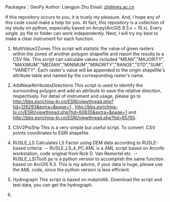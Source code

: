Packages：GeoPy
Author: Liangjun Zhu
Email: zlj@lreis.ac.cn

If this repository occurs to you, it is truely my pleasure. And, I hope any of this code could make a help for you.
At fact, this repository is a collection of my study on python, especially based on Arcpy(ArcGIS 9.3.x ~ 10.x). Every single .py file or folder can work independently. 
Next, I will try my best to make a clear instrument for each function.

1. MultiValue2Zones
   This script will statistic the value of given rasters within the
zones of another polygon shapefile and report the results to a
CSV file.
This script can calculate values included "MEAN","MAJORITY",
"MAXIMUM","MEDIAN","MINIMUM","MINORITY","RANGE","STD","SUM",
"VARIETY". Each raster's value will be appended to the origin
shapefile's attribute table and named by the corresponding
raster's name.

2. AddNearAtrributesDirections
   This script is used to identify the surrounding polygon and add an attribute to save the relative direction, respectively.
   For detail of instrument and usage, please go to http://bbs.esrichina-bj.cn/ESRI/viewthread.php?tid=126293&extra=&page=1 , 
   http://bbs.esrichina-bj.cn/ESRI/viewthread.php?tid=60835&extra=&page=1  and http://bbs.esrichina-bj.cn/ESRI/viewthread.php?tid=85765.
   
3. CSV2PtsShp
   This is a very simple but useful script. To convert .CSV points coordinates to ESRI shapefile.
4. RUSLE_LS
   Calculates LS Factor using DEM data according to RUSLE-based criteria.
   -- RUSLE_LS_4_PC.AML is a AML script based on Arcinfo workstation, code original from Rick D. Van Remortel etc.
   -- RUSLE_LS(Tool).py is a python version to accomplish the same function based on ArcGIS 9.3.
   This is my advice, if your data is huge, please use the AML code, since the python version is less efficient.
   
   
5. Hydrograph
   This script is based on matplotlib. Download the script and test data, you can get the hydrograph.
6. 
